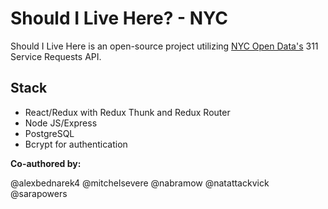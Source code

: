 # Should I Live Here? - NYC

Should I Live Here is an open-source project utilizing [NYC Open Data's](https://data.cityofnewyork.us/) 311 Service Requests API.

## Stack
- React/Redux with Redux Thunk and Redux Router
- Node JS/Express
- PostgreSQL
- Bcrypt for authentication

**Co-authored by:**

@alexbednarek4
@mitchelsevere
@nabramow
@natattackvick
@sarapowers
